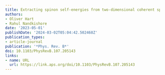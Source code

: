 ```yaml
---
title: Extracting spinon self-energies from two-dimensional coherent spectroscopy
authors:
- Oliver Hart
- Rahul Nandkishore
date: '2023-05-01'
publishDate: '2024-03-02T05:04:42.502468Z'
publication_types:
- article-journal
publication: '*Phys. Rev. B*'
doi: 10.1103/PhysRevB.107.205143
links:
- name: URL
  url: https://link.aps.org/doi/10.1103/PhysRevB.107.205143
---
```

